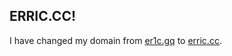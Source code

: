 ## ERRIC.CC!
I have changed my domain from [er1c.gq](http://er1c.gq/) to [erric.cc](http://erric.cc).
